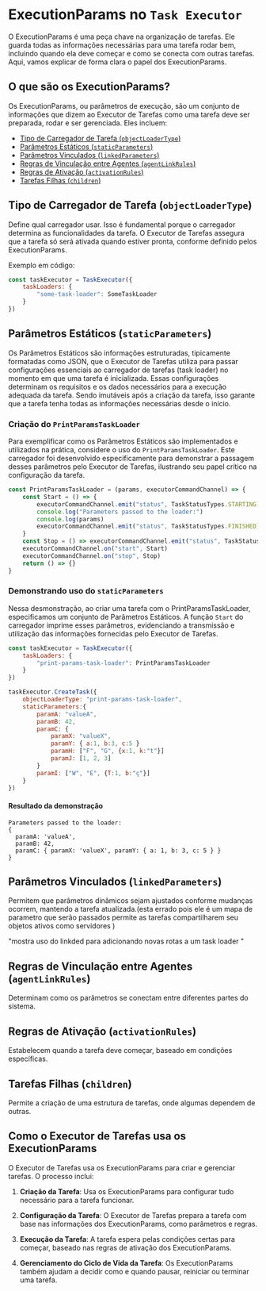 # ExecutionParams no `Task Executor`

O ExecutionParams é uma peça chave na organização de tarefas. Ele guarda todas as informações necessárias para uma tarefa rodar bem, incluindo quando ela deve começar e como se conecta com outras tarefas. Aqui, vamos explicar de forma clara o papel dos ExecutionParams.

## O que são os ExecutionParams?

Os ExecutionParams, ou parâmetros de execução, são um conjunto de informações que dizem ao Executor de Tarefas como uma tarefa deve ser preparada, rodar e ser gerenciada. Eles incluem:

- [Tipo de Carregador de Tarefa (`objectLoaderType`)](#tipo-de-carregador-de-tarefa-objectloadertype)
- [Parâmetros Estáticos (`staticParameters`)](#parâmetros-estáticos-staticparameters)
- [Parâmetros Vinculados (`linkedParameters`)](#parâmetros-vinculados-linkedparameters)
- [Regras de Vinculação entre Agentes (`agentLinkRules`)](#regras-de-vinculação-entre-agentes-agentlinkrules)
- [Regras de Ativação (`activationRules`)](#regras-de-ativação-activationrules)
- [Tarefas Filhas (`children`)](#tarefas-filhas-children)

## Tipo de Carregador de Tarefa (`objectLoaderType`)
Define qual carregador usar. Isso é fundamental porque o carregador determina as funcionalidades da tarefa. O Executor de Tarefas assegura que a tarefa só será ativada quando estiver pronta, conforme definido pelos ExecutionParams.

Exemplo em código:
```javascript
const taskExecutor = TaskExecutor({
    taskLoaders: {
        "some-task-loader": SomeTaskLoader
    }
})
```
## Parâmetros Estáticos (`staticParameters`)

Os Parâmetros Estáticos são informações estruturadas, tipicamente formatadas como JSON, que o Executor de Tarefas utiliza para passar configurações essenciais ao carregador de tarefas (task loader) no momento em que uma tarefa é inicializada. Essas configurações determinam os requisitos e os dados necessários para a execução adequada da tarefa. Sendo imutáveis após a criação da tarefa, isso garante que a tarefa tenha todas as informações necessárias desde o início.

### Criação do `PrintParamsTaskLoader`

Para exemplificar como os Parâmetros Estáticos são implementados e utilizados na prática, considere o uso do `PrintParamsTaskLoader`. Este carregador foi desenvolvido especificamente para demonstrar a passagem desses parâmetros pelo Executor de Tarefas, ilustrando seu papel crítico na configuração da tarefa.

```javascript
const PrintParamsTaskLoader = (params, executorCommandChannel) => {
    const Start = () => {
        executorCommandChannel.emit("status", TaskStatusTypes.STARTING)
        console.log("Parameters passed to the loader:")
        console.log(params)
        executorCommandChannel.emit("status", TaskStatusTypes.FINISHED)
    }
    const Stop = () => executorCommandChannel.emit("status", TaskStatusTypes.TERMINATED)
    executorCommandChannel.on("start", Start)
    executorCommandChannel.on("stop", Stop)
    return () => {}
}
```
### Demonstrando uso do `staticParameters`
Nessa desmonstração, ao criar uma tarefa com o PrintParamsTaskLoader, especificamos um conjunto de Parâmetros Estáticos. A função `Start` do carregador imprime esses parâmetros, evidenciando a transmissão e utilização das informações fornecidas pelo Executor de Tarefas.

```javascript
const taskExecutor = TaskExecutor({
    taskLoaders: {
        "print-params-task-loader": PrintParamsTaskLoader
    }
})

taskExecutor.CreateTask({
    objectLoaderType: "print-params-task-loader",
    staticParameters:{
        paramA: "valueA",
        paramB: 42,
        paramC: {
            paramX: "valueX",
            paramY: { a:1, b:3, c:5 }
            paramH: ["F", "G", {x:1, k:"t"}]
            paramJ: [1, 2, 3]
        }
        paramI: ["W", "E", {T:1, b:"ç"}]
    }
})
```
#### Resultado da demonstração
```
Parameters passed to the loader:
{
  paramA: 'valueA',
  paramB: 42,
  paramC: { paramX: 'valueX', paramY: { a: 1, b: 3, c: 5 } }
}
```

## Parâmetros Vinculados (`linkedParameters`)
Permitem que parâmetros dinâmicos sejam ajustados conforme mudanças ocorrem, mantendo a tarefa atualizada.(esta errado pois ele é um mapa de parametro que serão passados permite as tarefas compartilharem seu objetos ativos como servidores )

"mostra uso do linkded para adicionando novas rotas a um task loader "

## Regras de Vinculação entre Agentes (`agentLinkRules`)
Determinam como os parâmetros se conectam entre diferentes partes do sistema.

## Regras de Ativação (`activationRules`)
Estabelecem quando a tarefa deve começar, baseado em condições específicas.

## Tarefas Filhas (`children`)
Permite a criação de uma estrutura de tarefas, onde algumas dependem de outras.

## Como o Executor de Tarefas usa os ExecutionParams

O Executor de Tarefas usa os ExecutionParams para criar e gerenciar tarefas. O processo inclui:

1. **Criação da Tarefa**: Usa os ExecutionParams para configurar tudo necessário para a tarefa funcionar.

2. **Configuração da Tarefa**: O Executor de Tarefas prepara a tarefa com base nas informações dos ExecutionParams, como parâmetros e regras.

3. **Execução da Tarefa**: A tarefa espera pelas condições certas para começar, baseado nas regras de ativação dos ExecutionParams.

4. **Gerenciamento do Ciclo de Vida da Tarefa**: Os ExecutionParams também ajudam a decidir como e quando pausar, reiniciar ou terminar uma tarefa.
